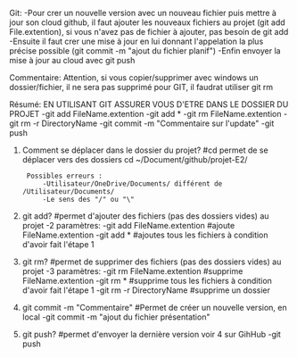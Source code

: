 Git:
    -Pour crer un nouvelle version avec un nouveau fichier puis mettre à jour son cloud github, il faut ajouter les nouveaux fichiers au projet (git add File.extention), si vous n'avez pas de fichier à ajouter, pas besoin de git add
    -Ensuite il faut crer une mise à jour en lui donnant l'appelation la plus précise possible (git commit -m "ajout du fichier planif")
    -Enfin envoyer la mise à jour au cloud avec git push

Commentaire:
    Attention, si vous copier/supprimer avec windows un dossier/fichier, il ne sera pas supprimé pour GIT, il faudrat utiliser git rm

Résumé:
    EN UTILISANT GIT ASSURER VOUS D'ETRE DANS LE DOSSIER DU PROJET
    -git add FileName.extention
    -git add *
    -git rm FileName.extention
    -git rm -r DirectoryName
    -git commit -m "Commentaire sur l'update"
    -git push


1) Comment se déplacer dans le dossier du projet?
    #cd permet de se déplacer vers des dossiers
    cd ~/Document/github/projet-E2/
    
        Possibles erreurs : 
            -Utilisateur/OneDrive/Documents/ différent de /Utilisateur/Documents/
            -Le sens des "/" ou "\"

2) git add?
    #permet d'ajouter des fichiers (pas des dossiers vides) au projet
    -2 paramètres:
        -git add FileName.extention
            #ajoute FileName.extention
        -git add * 
            #ajoutes tous les fichiers à condition d'avoir fait l'étape 1

3) git rm?
    #permet de supprimer des fichiers (pas des dossiers vides) au projet
    -3 paramètres:
        -git rm FileName.extention
            #supprime FileName.extention
        -git rm * 
            #supprime tous les fichiers à condition d'avoir fait l'étape 1
        -git rm -r DirectoryName
            #supprime un dossier

4) git commit -m "Commentaire"
    #Permet de créer un nouvelle version, en local
    -git commit -m "ajout du fichier présentation"

5) git push?
    #permet d'envoyer la dernière version voir 4 sur GihHub
    -git push